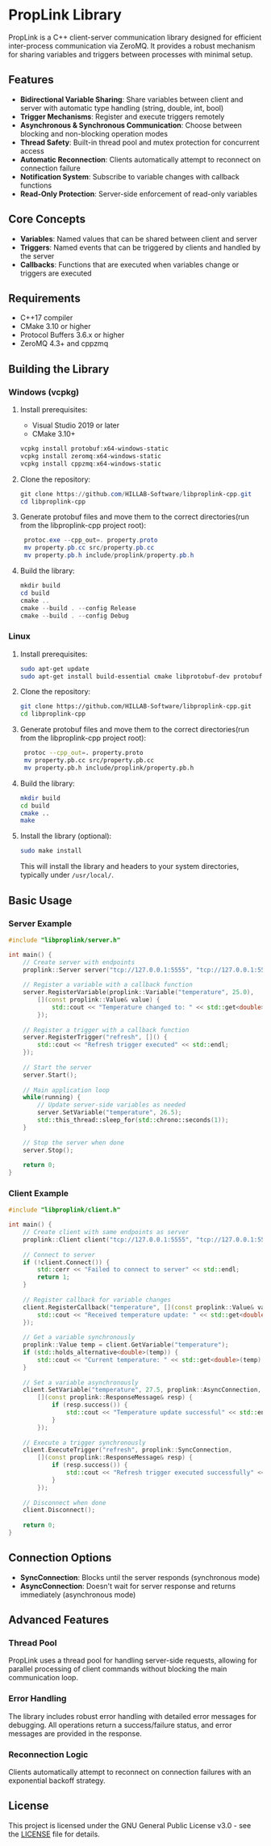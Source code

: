 # PropLink Library

PropLink is a C++ client-server communication library designed for efficient inter-process communication via ZeroMQ. It provides a robust mechanism for sharing variables and triggers between processes with minimal setup.

## Features

- **Bidirectional Variable Sharing**: Share variables between client and server with automatic type handling (string, double, int, bool)
- **Trigger Mechanisms**: Register and execute triggers remotely
- **Asynchronous & Synchronous Communication**: Choose between blocking and non-blocking operation modes
- **Thread Safety**: Built-in thread pool and mutex protection for concurrent access
- **Automatic Reconnection**: Clients automatically attempt to reconnect on connection failure
- **Notification System**: Subscribe to variable changes with callback functions
- **Read-Only Protection**: Server-side enforcement of read-only variables

## Core Concepts

- **Variables**: Named values that can be shared between client and server
- **Triggers**: Named events that can be triggered by clients and handled by the server
- **Callbacks**: Functions that are executed when variables change or triggers are executed

## Requirements

- C++17 compiler
- CMake 3.10 or higher
- Protocol Buffers 3.6.x or higher
- ZeroMQ 4.3+ and cppzmq

## Building the Library

### Windows (vcpkg)

1. Install prerequisites:
   - Visual Studio 2019 or later
   - CMake 3.10+
    ```powershell
    vcpkg install protobuf:x64-windows-static
    vcpkg install zeromq:x64-windows-static
    vcpkg install cppzmq:x64-windows-static
    ```

2. Clone the repository:
   ```powershell
   git clone https://github.com/HILLAB-Software/libproplink-cpp.git
   cd libproplink-cpp
   ```

3. Generate protobuf files and move them to the correct directories(run from the libproplink-cpp project root):
   ```powershell
    protoc.exe --cpp_out=. property.proto
    mv property.pb.cc src/property.pb.cc
    mv property.pb.h include/proplink/property.pb.h
   ```

4. Build the library:
   ```powershell
   mkdir build
   cd build
   cmake .. 
   cmake --build . --config Release
   cmake --build . --config Debug
   ```

### Linux

1. Install prerequisites:
   ```bash
   sudo apt-get update
   sudo apt-get install build-essential cmake libprotobuf-dev protobuf-compiler libzmq3-dev
   ```

2. Clone the repository:
   ```bash
   git clone https://github.com/HILLAB-Software/libproplink-cpp.git
   cd libproplink-cpp
   ```

3. Generate protobuf files and move them to the correct directories(run from the libproplink-cpp project root):
   ```bash
    protoc --cpp_out=. property.proto
    mv property.pb.cc src/property.pb.cc
    mv property.pb.h include/proplink/property.pb.h
   ```

4. Build the library:
   ```bash
   mkdir build
   cd build
   cmake ..
   make
   ```

5. Install the library (optional):
   ```bash
   sudo make install
   ```
   This will install the library and headers to your system directories, typically under `/usr/local/`.

## Basic Usage

### Server Example

```cpp
#include "libproplink/server.h"

int main() {
    // Create server with endpoints
    proplink::Server server("tcp://127.0.0.1:5555", "tcp://127.0.0.1:5556");
    
    // Register a variable with a callback function
    server.RegisterVariable(proplink::Variable("temperature", 25.0), 
        [](const proplink::Value& value) {
            std::cout << "Temperature changed to: " << std::get<double>(value) << std::endl;
        });
    
    // Register a trigger with a callback function
    server.RegisterTrigger("refresh", []() {
        std::cout << "Refresh trigger executed" << std::endl;
    });
    
    // Start the server
    server.Start();
    
    // Main application loop
    while(running) {
        // Update server-side variables as needed
        server.SetVariable("temperature", 26.5);
        std::this_thread::sleep_for(std::chrono::seconds(1));
    }
    
    // Stop the server when done
    server.Stop();
    
    return 0;
}
```

### Client Example

```cpp
#include "libproplink/client.h"

int main() {
    // Create client with same endpoints as server
    proplink::Client client("tcp://127.0.0.1:5555", "tcp://127.0.0.1:5556");
    
    // Connect to server
    if (!client.Connect()) {
        std::cerr << "Failed to connect to server" << std::endl;
        return 1;
    }
    
    // Register callback for variable changes
    client.RegisterCallback("temperature", [](const proplink::Value& value) {
        std::cout << "Received temperature update: " << std::get<double>(value) << std::endl;
    });
    
    // Get a variable synchronously
    proplink::Value temp = client.GetVariable("temperature");
    if (std::holds_alternative<double>(temp)) {
        std::cout << "Current temperature: " << std::get<double>(temp) << std::endl;
    }
    
    // Set a variable asynchronously
    client.SetVariable("temperature", 27.5, proplink::AsyncConnection,
        [](const proplink::ResponseMessage& resp) {
            if (resp.success()) {
                std::cout << "Temperature update successful" << std::endl;
            }
        });
    
    // Execute a trigger synchronously
    client.ExecuteTrigger("refresh", proplink::SyncConnection,
        [](const proplink::ResponseMessage& resp) {
            if (resp.success()) {
                std::cout << "Refresh trigger executed successfully" << std::endl;
            }
        });
    
    // Disconnect when done
    client.Disconnect();
    
    return 0;
}
```

## Connection Options

- **SyncConnection**: Blocks until the server responds (synchronous mode)
- **AsyncConnection**: Doesn't wait for server response and returns immediately (asynchronous mode)

## Advanced Features

### Thread Pool

PropLink uses a thread pool for handling server-side requests, allowing for parallel processing of client commands without blocking the main communication loop.

### Error Handling

The library includes robust error handling with detailed error messages for debugging. All operations return a success/failure status, and error messages are provided in the response.

### Reconnection Logic

Clients automatically attempt to reconnect on connection failures with an exponential backoff strategy.

## License

This project is licensed under the GNU General Public License v3.0 - see the [LICENSE](LICENSE) file for details.